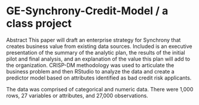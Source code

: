 # GE-Synchrony-Credit-Model / a class project
Abstract
This paper will draft an enterprise strategy for Synchrony that creates business value from existing data sources. Included is an executive presentation of the summary of the analytic plan, the results of the initial pilot and final analysis, and an explanation of the value this plan will add to the organization. CRISP-DM methodology was used to articulate the business problem and then RStudio to analyze the data and create a predictor model based on attributes identified as bad credit risk applicants. 

The data was comprised of categorical and numeric data. There were 1,000 rows, 27 variables or attributes, and 27,000 observations.
